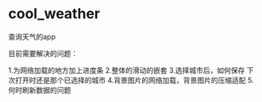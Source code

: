 # cool_weather
查询天气的app

目前需要解决的问题：

1.为网络加载的地方加上进度条
2.整体的滑动的嵌套
3.选择城市后，如何保存 下次打开时还是那个已选择的城市
4.背景图片的网络加载，背景图片的压缩适配
5.何时刷新数据的问题
